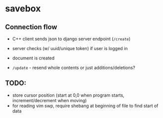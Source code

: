 # savebox

## Connection flow
- C++ client sends json to django server endpoint (`/create`)
- server checks (w/ uuid/unique token) if user is logged in 
- document is created

- `/update` - resend whole contents or just additions/deletions?


## TODO:
- store cursor position (start at 0,0 when program starts, increment/decrement when moving)
- for reading vim swp, require shebang at beginning of file to find start of data
